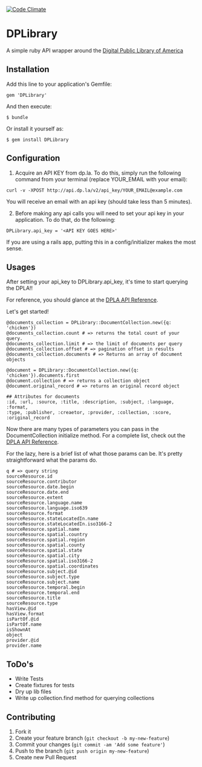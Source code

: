 [![Code Climate](https://codeclimate.com/github/phereford/DPLibrary.png)](https://codeclimate.com/github/phereford/DPLibrary)
# DPLibrary

A simple ruby API wrapper around the [Digital Public Library of
America](http://http://dp.la/info/developers/)

## Installation

Add this line to your application's Gemfile:

    gem 'DPLibrary'

And then execute:

    $ bundle

Or install it yourself as:

    $ gem install DPLibrary

## Configuration

1. Acquire an API KEY from dp.la. To do this, simply run the
following command from your terminal (replace YOUR_EMAIL with your
email):

```
curl -v -XPOST http://api.dp.la/v2/api_key/YOUR_EMAIL@example.com
```

You will receive an email with an api key (should take less than 5
minutes).

2) Before making any api calls you will need to set your api
key in your application. To do that, do the following:

```
DPLibrary.api_key = '<API KEY GOES HERE>'
```

If you are using a rails app, putting this in a config/initializer makes
the most sense.

## Usages

After setting your api_key to DPLibrary.api_key, it's time to start
querying the DPLA!!

For reference, you should glance at the [DPLA API
Reference](http://dp.la/info/developers).

Let's get started!
```
@documents_collection = DPLibrary::DocumentCollection.new({q: 'chicken'})
@documents_collection.count # => returns the total count of your query.
@documents_collection.limit # => the limit of documents per query
@documents_collection.offset # => pagination offset in results
@documents_collection.documents # => Returns an array of document objects
```

```
@document = DPLibrary::DocumentCollection.new({q: 'chicken'}).documents.first
@document.collection # => returns a collection object
@document.original_record # => returns an original record object

## Attributes for documents
:id, :url, :source, :title, :description, :subject, :language, :format,
:type, :publisher, :creaetor, :provider, :collection, :score,
:original_record
```

Now there are many types of parameters you can pass in the
DocumentCollection initialize method. For a complete list, check out the
[DPLA API Reference](http://dp.la/info/developers).
 
For the lazy, here is a brief list of what those params can be. It's
pretty straightforward what the params do.

```
q # => query string 
sourceResource.id
sourceResource.contributor
sourceResource.date.begin
sourceResource.date.end
sourceResource.extent
sourceResource.language.name
sourceResource.language.iso639
sourceResource.format
sourceResource.stateLocatedIn.name
sourceResource.stateLocatedIn.iso3166-2
sourceResource.spatial.name
sourceResource.spatial.country
sourceResource.spatial.region
sourceResource.spatial.county
sourceResource.spatial.state
sourceResource.spatial.city
sourceResource.spatial.iso3166-2
sourceResource.spatial.coordinates
sourceResource.subject.@id
sourceResource.subject.type
sourceResource.subject.name
sourceResource.temporal.begin
sourceResource.temporal.end
sourceResource.title
sourceResource.type
hasView.@id
hasView.format
isPartOf.@id
isPartOf.name
isShownAt
object
provider.@id
provider.name
```

## ToDo's
* Write Tests
* Create fixtures for tests
* Dry up lib files
* Write up collection.find method for querying collections

## Contributing

1. Fork it
2. Create your feature branch (`git checkout -b my-new-feature`)
3. Commit your changes (`git commit -am 'Add some feature'`)
4. Push to the branch (`git push origin my-new-feature`)
5. Create new Pull Request

